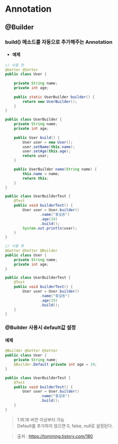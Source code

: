 # Annotation

## @Builder

### build() 메소드를 자동으로 추가해주는 Annotation
- #### 예제
```java
// 사용 전
@Getter @Setter
public class User {
    
    private String name;
    private int age;
    
    public static UserBuilder builder() {
        return new UserBuilder();
    }
}

public class UserBuilder {
    private String name;
    private int age;
    
    public User build() {
        User user = new User();
        user.setName(this.name);
        user.setAge(this.age);
        return user;
    }

    public UserBuilder name(String name) {
        this.name = name;
        return this;
    }
}

public class UserBuilderTest {
    @Test
    public void builderTest() {
        User user = User.builder()
                .name("홍길동")
                .age(19)
                .build();
        System.out.println(user);
    }
} 

// 사용 후
@Getter @Setter @Builder
public class User {
    private String name;
    private int age;
}

public class UserBuilderTest {
    @Test
    public void builderTest() {
        User user = User.builder()
                .name("홍길동")
                .age(19)
                .build();
    }
}
```

### @Builder 사용시 default값 설정

#### 예제

```java
@Builder @Getter @Setter
public class User {
    private String name;
    @Builder.Default private int age = 19;
}

public class UserBuilderTest {
    @Test
    public void builderTest() {
        User user = User.builder()
                .name("홍길동")
                .build();
    }
}
```
> 1.16.16 버전 이상부터 가능<br>
> Default를 추가하지 않으면 0, false, null로 설정된다.

> 출처 : https://tomining.tistory.com/180